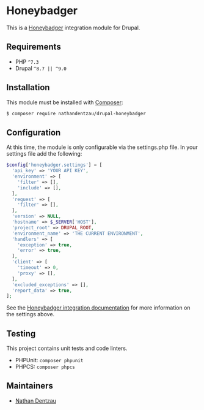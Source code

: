 # Honeybadger

This is a [Honeybadger][] integration module for Drupal.

## Requirements

* PHP `^7.3`
* Drupal `^8.7 || ^9.0`

## Installation

This module must be installed with [Composer][]:

```bash
$ composer require nathandentzau/drupal-honeybadger
```

## Configuration

At this time, the module is only configurable via the settings.php file. In your
settings file add the following:

```php
$config['honeybadger.settings'] = [
  'api_key' => 'YOUR API KEY',
  'environment' => [
    'filter' => [],
    'include' => [],
  ],
  'request' => [
    'filter' => [],
  ],
  'version' => NULL,
  'hostname' => $_SERVER['HOST'],
  'project_root' => DRUPAL_ROOT,
  'environment_name' => 'THE CURRENT ENVIRONMENT',
  'handlers' => [
    'exception' => true,
    'error' => true,
  ],
  'client' => [
    'timeout' => 0,
    'proxy' => [],
  ],
  'excluded_exceptions' => [],
  'report_data' => true,
];
```

See the [Honeybadger integration documentation][] for more information on the
settings above.

## Testing

This project contains unit tests and code linters.

* PHPUnit: `composer phpunit`
* PHPCS: `composer phpcs`

## Maintainers

* [Nathan Dentzau][]

[Honeybadger]: https://honeybadger.io
[Composer]: https://getcomposer.org
[Honeybadger integration documentation]: https://docs.honeybadger.io/lib/php/index.html
[Nathan Dentzau]: https://drupal.org/u/nathandentzau
